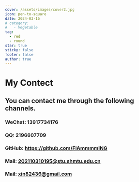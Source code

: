 ```yaml
---
cover: /assets/images/cover2.jpg
icon: pen-to-square
date: 2024-03-16
# category:
#   - Vegetable
tag:
  - red
  - round
star: true
sticky: false
footer: false
author: true
---
```


<!-- # More Detail -->

# My Contect

## You can contact me through the following channels.

### WeChat: 13917734176
### QQ: 2196607709
### GitHub: https://github.com/FlAmmmmING
### Mail: 202110310195@stu.shmtu.edu.cn
### Mail: xin82436@gmail.com
<!-- Here is the content. -->
